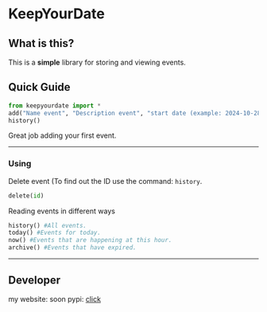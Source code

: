 # KeepYourDate

## What is this? 
This is a **simple** library for storing and viewing events.

## Quick Guide 
```python
from keepyourdate import *
add("Name event", "Description event", "start date (example: 2024-10-28 10:00)", "end date(example: 2024-10-30 20:00)")
history()
```
Great job adding your first event. 

---

### Using
Delete event (To find out the ID use the command: `history`. 
```python
delete(id)
```
Reading events in different ways
```python
history() #All events.
today() #Events for today.
now() #Events that are happening at this hour.
archive() #Events that have expired.
```
---
## Developer 
my website: soon
pypi: [click](https://pypi.org/project/keepyourdate/)
